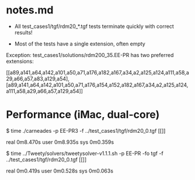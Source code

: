 notes.md
========

- All test_cases1/tgf/rdm20_*.tgf tests terminate quickly with correct results!

- Most of the tests have a single extension, often empty

Exception: test_cases1/solutions/rdm200_35.EE-PR has two preferred extensions:

[[a89,a141,a64,a142,a101,a50,a71,a176,a182,a167,a34,a2,a125,a124,a111,a58,a29,a66,a57,a83,a129,a54],[a89,a141,a64,a142,a101,a50,a71,a176,a154,a152,a182,a167,a34,a2,a125,a124,a111,a58,a29,a66,a57,a129,a54]]

# Performance (iMac, dual-core)

$ time ./carneades -p EE-PR3 -f ../test_cases1/tgf/rdm20_0.tgf 
[[]]

real	0m8.470s
user	0m8.935s
sys	0m0.359s

$ time ../Tweety/solvers/tweetysolver-v1.1.1.sh -p EE-PR -fo tgf  -f ../test_cases1/tgf/rdm20_0.tgf 
[[]]

real	0m0.419s
user	0m0.528s
sys	0m0.063s
